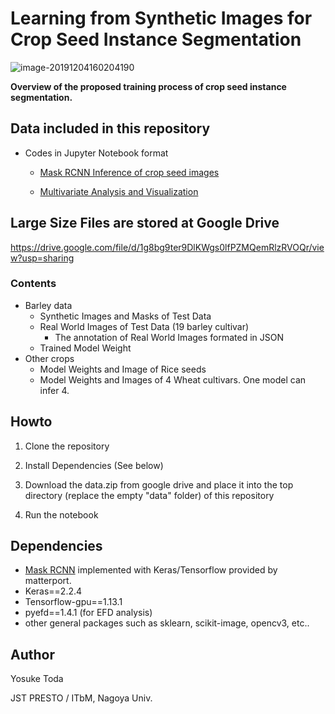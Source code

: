 # Learning from Synthetic Images for Crop Seed Instance Segmentation

![image-20191204160204190](README.assets/image-20191204160204190.png)

**Overview of the proposed training process of crop seed instance segmentation.**



## Data included in this repository

- Codes in Jupyter Notebook format

  - [Mask RCNN Inference of crop seed images](./Mask_RCNN.ipynb)

  - [Multivariate Analysis and Visualization](multivariate_analysis.ipynb)

    

## Large Size Files are stored at Google Drive

https://drive.google.com/file/d/1g8bg9ter9DlKWgs0lfPZMQemRlzRVOQr/view?usp=sharing



### Contents

- Barley data
  - Synthetic Images and Masks of Test Data
  - Real World Images of Test Data (19 barley cultivar)
    - The annotation of Real World Images formated in JSON
  - Trained Model Weight
- Other crops
  - Model Weights and Image of Rice seeds
  - Model Weights and Images of 4 Wheat cultivars. One model can infer 4.



## Howto

1. Clone the repository

2. Install Dependencies (See below)

3. Download the data.zip from google drive and place it into the top directory (replace the empty "data" folder) of this repository

4. Run the notebook



## Dependencies

- [Mask RCNN](https://github.com/matterport/Mask_RCNN) implemented with Keras/Tensorflow provided by matterport.
- Keras==2.2.4
- Tensorflow-gpu==1.13.1
- pyefd==1.4.1 (for EFD analysis)
- other general packages such as sklearn, scikit-image, opencv3, etc..



## Author

Yosuke Toda

JST PRESTO / ITbM, Nagoya Univ.

